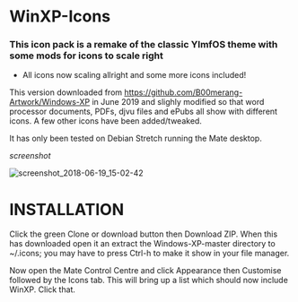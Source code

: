 # WinXP-Icons
### This icon pack is a remake of the classic YlmfOS theme with some mods for icons to scale right

- All icons now scaling allright and some more icons included!



This version downloaded from https://github.com/B00merang-Artwork/Windows-XP in June 2019 and slighly modified so that word processor documents, PDFs, djvu files and ePubs all show with different icons.  A few other icons have been added/tweaked.

It has only been tested on Debian Stretch running the Mate desktop.

*screenshot*

![screenshot_2018-06-19_15-02-42](https://github.com/ThePillenwerfer/Windows-XP/blob/master/Misc/Screenshot%20at%202019-06-16%2015-13-04.png)


# INSTALLATION

Click the green Clone or download button then Download ZIP.  When this has downloaded open it an extract the Windows-XP-master directory to ~/.icons; you may have to press Ctrl-h to make it show in your file manager.

Now open the Mate Control Centre and click Appearance then Customise followed by the Icons tab.  This will bring up a list which should now include WinXP.  Click that.
